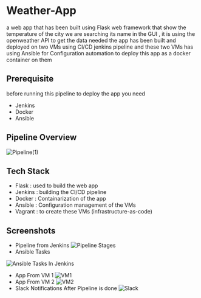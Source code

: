 # Weather-App
a web app that has been built using Flask web framework that show the temperature of the city we are searching its name in the GUI , it is using the openweather API to get the data needed 
the app has been built and deployed on two VMs using CI/CD jenkins pipeline and these two VMs has using Ansible for Configuration automation to deploy this app as a docker container on them

## Prerequisite
before running this pipeline to deploy the app you need
- Jenkins
- Docker
- Ansible

## Pipeline Overview
![Pipeline(1)](https://github.com/user-attachments/assets/2b6001f5-5644-4492-a2b7-81a0bfe9debc)
## Tech Stack
- Flask : used to build the web app 
- Jenkins : building the CI/CD pipeline
- Docker : Containarization of the app
- Ansible : Configuration management of the VMs 
- Vagrant : to create these VMs (infrastructure-as-code)

## Screenshots
- Pipeline from Jenkins
![Pipeline Stages](https://github.com/user-attachments/assets/afb6c192-99c7-4728-b489-0b4c92390890)
- Ansible Tasks

![Ansible Tasks In Jenkins](https://github.com/user-attachments/assets/b7aebd60-8f71-49e3-b67a-f269cae476c1)
- App From VM 1
![VM1](https://github.com/user-attachments/assets/cebe021b-8efc-4fd8-bbf7-b2c2eac8ed62)
- App From VM 2
![VM2](https://github.com/user-attachments/assets/ec5aeda9-5e2b-4e97-8386-e5fdef90ab7b)
- Slack Notifications After Pipeline is done
![Slack](https://github.com/user-attachments/assets/409d5dfa-745b-4c61-8788-7fec8621f29d)


